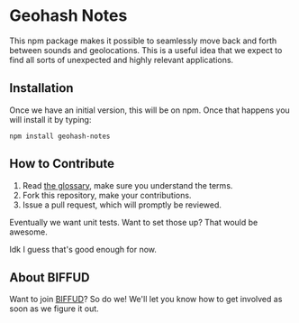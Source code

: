 # Geohash Notes
This npm package makes it possible to seamlessly move back and forth between sounds and geolocations.  This is a useful idea that we expect to find all sorts of unexpected and highly relevant applications.

## Installation
Once we have an initial version, this will be on npm.  Once that happens you will install it by typing:

`npm install geohash-notes`

## How to Contribute

1.  Read [the glossary](GLOSSARY.md), make sure you understand the terms.
2.  Fork this repository, make your contributions.
3.  Issue a pull request, which will promptly be reviewed.

Eventually we want unit tests.  Want to set those up?  That would be awesome.

Idk I guess that's good enough for now.


## About BIFFUD
Want to join [BIFFUD](http://biffud.com)?  So do we!  We'll let you know how to get involved as soon as we figure it out.
